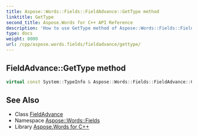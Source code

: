 ```yaml
---
title: Aspose::Words::Fields::FieldAdvance::GetType method
linktitle: GetType
second_title: Aspose.Words for C++ API Reference
description: 'How to use GetType method of Aspose::Words::Fields::FieldAdvance class in C++.'
type: docs
weight: 8000
url: /cpp/aspose.words.fields/fieldadvance/gettype/
---
```

## FieldAdvance::GetType method




```cpp
virtual const System::TypeInfo & Aspose::Words::Fields::FieldAdvance::GetType() const override
```

## See Also

* Class [FieldAdvance](../)
* Namespace [Aspose::Words::Fields](../../)
* Library [Aspose.Words for C++](../../../)
